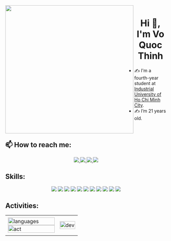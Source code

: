 <img align="left" width="400" src="https://github.githubassets.com/images/modules/profile/profile-first-repo.svg">
<h1 align="center">Hi 👋, I'm Vo Quoc Thinh</h1>

- ✍ I'm a fourth-year student at [Industrial University of Ho Chi Minh City](https://iuh.edu.vn/).
- ✍ I’m 21 years old.

<br />

## 📫 How to reach me:

<p align="center">
  <a href="https://www.instagram.com/vincentttt_18" target="Instagram">
    <img src="https://img.icons8.com/fluent/48/000000/instagram-new.png"/>
  </a>
  <a href="https://www.facebook.com/quocthinh.vo.18112002" alt="Facebook">
    <img src="https://img.icons8.com/fluent/48/000000/facebook-new.png" target="_blank" />
  </a> 
  <a href="https://github.com/thinhvo1811" alt="Github">
    <img src="https://img.icons8.com/fluent/48/000000/github.png"/>
  </a> 
  <a href="mailto:thinhvq18112002@gmail.com" alt="Email">
    <img src="https://img.icons8.com/fluent/48/000000/mailing.png"/>
  </a>
</p>

## Skills:
<p align="center">
  <img src="https://img.icons8.com/color/48/000000/microsoft-sql-server.png"/>
  <img src="https://img.icons8.com/color/48/000000/mysql-logo.png"/>
  <img src="https://img.icons8.com/color/48/000000/mongodb.png"/>
  <img src="https://img.icons8.com/color/48/java-coffee-cup-logo--v1.png"/>
  <img src="https://img.icons8.com/color/48/javascript--v1.png"/>
  <img src="https://img.icons8.com/fluency/48/html-5.png"/>
  <img src="https://img.icons8.com/plasticine/48/css3.png"/>
  <img src="https://img.icons8.com/color/48/000000/github.png"/>
  <img src="https://img.icons8.com/color/48/000000/visual-studio-code-2019.png"/>
  <img src="https://img.icons8.com/officel/48/java-eclipse.png"/>
  <img src="https://img.icons8.com/fluency/48/intellij-idea.png"/>
</p>

## Activities:

<table style="width:100%;">
  <tr>
    <td>
      <img src="https://github-readme-stats.vercel.app/api/top-langs/?username=thinhvo1811&bg_color=FFFFFF00&text_color=179fa3&layout=compact&hide=CSS&langs_count=10&custom_title=Languages%20used" alt="languages" width="100%"/>
      <img src="https://github-readme-stats.vercel.app/api?username=thinhvo1811&bg_color=FFFFFF00&text_color=179fa3&show_icons=true&count_private=true&include_all_commits=false&custom_title=Activities%20on%20Github" alt="act" width="100%"/>
    </td>
    <td>
      <p align="center"> 
        <img src="https://cdn.dribbble.com/users/1059583/screenshots/4171367/coding-freak.gif" alt="dev" width="100%"/>
      </p>
    </td>
  </tr>
</table>
